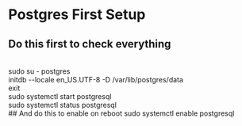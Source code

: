 # Postgres First Setup

## Do this first to check everything 
</br>
sudo su - postgres
</br>
initdb --locale en_US.UTF-8 -D /var/lib/postgres/data
</br>
exit
</br>
sudo systemctl start postgresql
</br>
sudo systemctl status postgresql
</br>
##  And do this to enable on reboot
sudo systemctl enable postgresql
